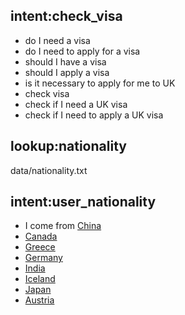 ## intent:check_visa
- do I need a visa
- do I need to apply for a visa
- should I have a visa
- should I apply a visa
- is it necessary to apply for me to UK
- check visa
- check if I need a UK visa
- check if I need to apply a UK visa

## lookup:nationality 
data/nationality.txt

## intent:user_nationality
- I come from [China](nationality)
- [Canada](nationality)
- [Greece](nationality)
- [Germany](nationality)
- [India](nationality)
- [Iceland](nationality)
- [Japan](nationality)
- [Austria](nationality)


